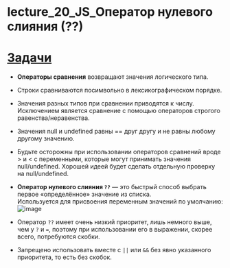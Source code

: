 # lecture_20_JS_Оператор нулевого слияния (??)
 
#  [Задачи ](https://github.com/schoolteacherMP/lecture_20_JS/blob/main/tasks.md)  
- **Операторы сравнения** возвращают значения логического типа.  
- Строки сравниваются посимвольно в лексикографическом порядке.  
- Значения разных типов при сравнении приводятся к числу. Исключением является сравнение с помощью операторов строгого равенства/неравенства.  
- Значения null и undefined равны == друг другу и не равны любому другому значению.  
- Будьте осторожны при использовании операторов сравнений вроде > и < с переменными, которые могут принимать значения null/undefined. Хорошей идеей будет сделать отдельную проверку на null/undefined.  


- **Оператор нулевого слияния `??`** — это быстрый способ выбрать первое «определённое» значение из списка.  
Используется для присвоения переменным значений по умолчанию:  
![image](https://user-images.githubusercontent.com/113675674/226293627-06c70d1c-f4d1-4d99-a98e-f63291ccae3a.png)  
- Оператор `??` имеет очень низкий приоритет, лишь немного выше, чем у `?` и `=`, поэтому при использовании его в выражении, скорее всего, потребуются скобки.  
- Запрещено использовать вместе с `||` или `&&` без явно указанного приоритета, то есть без скобок.  
